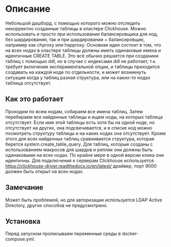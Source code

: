 # Описание
Небольшой дашборд, с помощью которого можно отследить некорректно созданные таблицы в кластере Clickhouse. Можно использовать и просто при использовании балансировщика для нод, без шардирования, так и при шардировании + балансировщик, например как chproxy или happroxy. Основная идея состоит в том, что на всех нодах в кластере таблицы должны иметь одинаковые имена и идентичные CREATE TABLE. 
Это всё обычно решается при созданиии таблиц с помощью ddl, но в случае с индексами ddl не работает, т.к. требует включения экспериментальной опции, и таблицы приходится создавать на каждой ноде по отдельности, и может возникнуть ситуация когда у таблиц разная структура, или на каких-то нодах таблица отсутствует.

## Как это работает
Проходим по всем нодам, собираем все имена таблиц. Затем перебираем все найденные таблицы и ищем ноды, на которых таблица отсутствует. Если имя этой таблицы есть хотя бы на одной ноде, но отсутствует на других, она подсвечивается, и в списке нод можно посмотреть структуру таблицы и на каких нодах она отсутствует. 
Кроме этого для всех найденных таблиц сравнивается структура, которая берется system.create_table_query. Для таблиц, которые созданы с использованием макросов для шардов и реплик они должны быть одинаковыми на всех нодах. По крайне мере в одной версии клика они идентичны.
Для подключения к серверам Clickhouse используется https://clickhouse-driver.readthedocs.io/en/latest/ драйвер, порт 9000 должен быть открыт на всех нодах.

## Замечание
Может быть проблемой, но для авторизации используется LDAP Active Directory, других способов не предусмотрено.

## Установка
Перед запуском прописываем переменные среды в docker-compose.yml.



